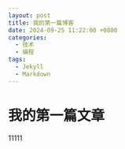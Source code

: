 ```yaml
---
layout: post
title: 我的第一篇博客
date: 2024-09-25 11:22:00 +0800
categories:
  - 技术
  - 编程
tags:
  - Jekyll
  - Markdown
---
```

# 我的第一篇文章

11111